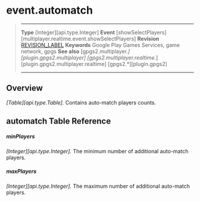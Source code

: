 # event.automatch

> --------------------- ------------------------------------------------------------------------------------------
> __Type__              [Integer][api.type.Integer]
> __Event__             [showSelectPlayers][multiplayer.realtime.event.showSelectPlayers]
> __Revision__          [REVISION_LABEL](REVISION_URL)
> __Keywords__          Google Play Games Services, game network, gpgs
> __See also__          [gpgs2.multiplayer.*][plugin.gpgs2.multiplayer]
>                       [gpgs2.multiplayer.realtime.*][plugin.gpgs2.multiplayer.realtime]
>                       [gpgs2.*][plugin.gpgs2]
> --------------------- ------------------------------------------------------------------------------------------

## Overview

_[Table][api.type.Table]._ Contains auto-match players counts.

## automatch Table Reference

##### minPlayers
_[Integer][api.type.Integer]._ The minimum number of additional auto-match players.

##### maxPlayers
_[Integer][api.type.Integer]._ The maximum number of additional auto-match players.